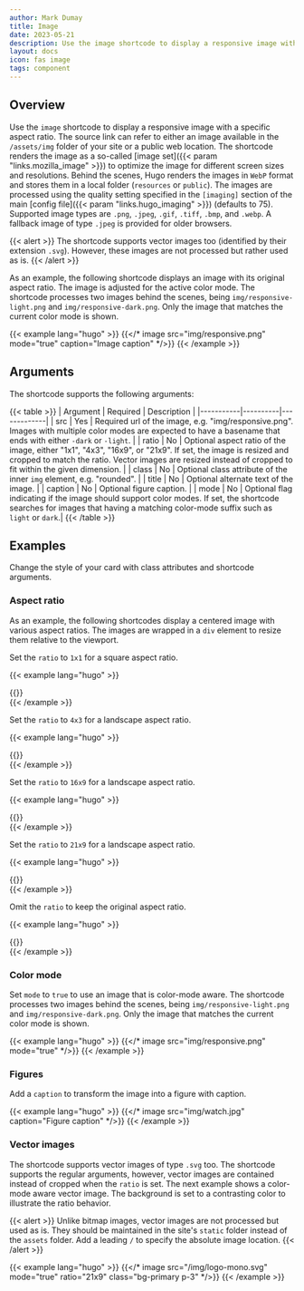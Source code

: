 ```yaml
---
author: Mark Dumay
title: Image
date: 2023-05-21
description: Use the image shortcode to display a responsive image with a specific aspect ratio.
layout: docs
icon: fas image
tags: component
---
```


## Overview

Use the `image` shortcode to display a responsive image with a specific aspect ratio. The source link can refer to either an image available in the `/assets/img` folder of your site or a public web location. The shortcode renders the image as a so-called [image set]({{< param "links.mozilla_image" >}}) to optimize the image for different screen sizes and resolutions. Behind the scenes, Hugo renders the images in `WebP` format and stores them in a local folder (`resources` or `public`). The images are processed using the quality setting specified in the `[imaging]` section of the main [config file]({{< param "links.hugo_imaging" >}}) (defaults to 75). Supported image types are `.png`, `.jpeg`, `.gif`, `.tiff`, `.bmp`, and `.webp`. A fallback image of type `.jpeg` is provided for older browsers.

{{< alert >}}
The shortcode supports vector images too (identified by their extension `.svg`). However, these images are not processed but rather used as is.
{{< /alert >}}

As an example, the following shortcode displays an image with its original aspect ratio. The image is adjusted for the active color mode. The shortcode processes two images behind the scenes, being `img/responsive-light.png` and `img/responsive-dark.png`. Only the image that matches the current color mode is shown.

<!-- markdownlint-disable MD037 -->
{{< example lang="hugo" >}}
{{</* image src="img/responsive.png" mode="true" caption="Image caption" */>}}
{{< /example >}}
<!-- markdownlint-enable MD037 -->

## Arguments

The shortcode supports the following arguments:

{{< table >}}
| Argument  | Required | Description |
|-----------|----------|-------------|
| src       | Yes | Required url of the image, e.g. "img/responsive.png". Images with multiple color modes are expected to have a basename that ends with either `-dark` or `-light`. |
| ratio     | No  | Optional aspect ratio of the image, either "1x1", "4x3", "16x9", or "21x9". If set, the image is resized and cropped to match the ratio. Vector images are resized instead of cropped to fit within the given dimension. |
| class     | No  | Optional class attribute of the inner `img` element, e.g. "rounded". |
| title     | No  | Optional alternate text of the image. |
| caption   | No  | Optional figure caption. |
| mode      | No  | Optional flag indicating if the image should support color modes. If set, the shortcode searches for images that having a matching color-mode suffix such as `light` or `dark`.|
{{< /table >}}

## Examples

Change the style of your card with class attributes and shortcode arguments.

### Aspect ratio

As an example, the following shortcodes display a centered image with various aspect ratios. The images are wrapped in a `div` element to resize them relative to the viewport.

Set the `ratio` to `1x1` for a square aspect ratio.

<!-- markdownlint-disable MD037 -->
{{< example lang="hugo" >}}
<div class="col-6 mx-auto">{{</* image src="img/flowers.jpg" ratio="1x1"  */>}}</div>
{{< /example >}}
<!-- markdownlint-enable MD037 -->

Set the `ratio` to `4x3` for a landscape aspect ratio.

<!-- markdownlint-disable MD037 -->
{{< example lang="hugo" >}}
<div class="col-6 mx-auto">{{</* image src="img/flowers.jpg" ratio="4x3" */>}}</div>
{{< /example >}}
<!-- markdownlint-enable MD037 -->

Set the `ratio` to `16x9` for a landscape aspect ratio.

<!-- markdownlint-disable MD037 -->
{{< example lang="hugo" >}}
<div class="col-6 mx-auto">{{</* image src="img/flowers.jpg" ratio="16x9" */>}}</div>
{{< /example >}}
<!-- markdownlint-enable MD037 -->

Set the `ratio` to `21x9` for a landscape aspect ratio.

<!-- markdownlint-disable MD037 -->
{{< example lang="hugo" >}}
<div class="col-6 mx-auto">{{</* image src="img/flowers.jpg" ratio="21x9" */>}}</div>
{{< /example >}}
<!-- markdownlint-enable MD037 -->

Omit the `ratio` to keep the original aspect ratio.

<!-- markdownlint-disable MD037 -->
{{< example lang="hugo" >}}
<div class="col-6 mx-auto">{{</* image src="img/flowers.jpg" */>}}</div>
{{< /example >}}
<!-- markdownlint-enable MD037 -->

### Color mode

Set `mode` to `true` to use an image that is color-mode aware. The shortcode processes two images behind the scenes, being `img/responsive-light.png` and `img/responsive-dark.png`. Only the image that matches the current color mode is shown.

<!-- markdownlint-disable MD037 -->
{{< example lang="hugo" >}}
{{</* image src="img/responsive.png" mode="true" */>}}
{{< /example >}}
<!-- markdownlint-enable MD037 -->

### Figures

Add a `caption` to transform the image into a figure with caption.

<!-- markdownlint-disable MD037 -->
{{< example lang="hugo" >}}
{{</* image src="img/watch.jpg" caption="Figure caption" */>}}
{{< /example >}}
<!-- markdownlint-enable MD037 -->

### Vector images

The shortcode supports vector images of type `.svg` too. The shortcode supports the regular arguments, however, vector images are contained instead of cropped when the `ratio` is set. The next example shows a color-mode aware vector image. The background is set to a contrasting color to illustrate the ratio behavior.

{{< alert >}}
Unlike bitmap images, vector images are not processed but used as is. They should be maintained in the site's `static` folder instead of the `assets` folder. Add a leading `/` to specify the absolute image location.
{{< /alert >}}

<!-- markdownlint-disable MD037 -->
{{< example lang="hugo" >}}
{{</* image src="/img/logo-mono.svg" mode="true" ratio="21x9" class="bg-primary p-3" */>}}
{{< /example >}}
<!-- markdownlint-enable MD037 -->

